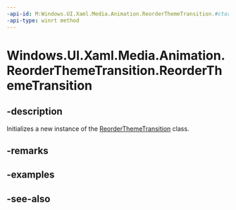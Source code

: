```yaml
---
-api-id: M:Windows.UI.Xaml.Media.Animation.ReorderThemeTransition.#ctor
-api-type: winrt method
---
```


<!-- Method syntax
public ReorderThemeTransition()
-->

# Windows.UI.Xaml.Media.Animation.ReorderThemeTransition.ReorderThemeTransition

## -description
Initializes a new instance of the [ReorderThemeTransition](reorderthemetransition.md) class.


## -remarks

## -examples

## -see-also
